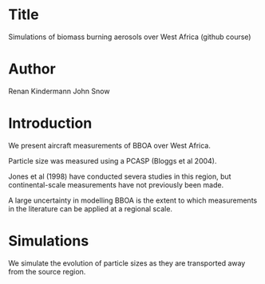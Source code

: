 # Title 
Simulations of biomass burning aerosols over West Africa (github course)

# Author
Renan Kindermann
John Snow

# Introduction
We present aircraft measurements of BBOA over West Africa.

Particle size was measured using a PCASP (Bloggs et al 2004).

Jones et al (1998) have conducted severa studies in this region, but continental-scale measurements have not previously been made.

A large uncertainty in modelling BBOA is the extent to which measurements in the literature can be applied at a regional scale.


# Simulations
We simulate the evolution of particle sizes as they are transported away from the source region.
